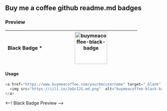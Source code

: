 ## Buy me a coffee github readme.md badges

### Preview 
<table style="width: 100%;">
  <thead>
    <tr>
      <th style="width: 30%;">Black Badge *</th>
      <th style="width: 70%;">
        <img src="https://iili.io/JoQcIJS.md.png" alt="buymeacoffee-black-badge" style="width: 104px;">
      </th>
    </tr>
  </thead>
</table>

#### Usage
```php
<a href="https://www.buymeacoffee.com/yourbmcusername" target="_blank" title="buy a coffee">
  <img src="https://iili.io/JoQcIJS.md.png"  alt="buymeacoffee-black-badge" style="width: 104px;">
</a>
```
<--! Black Badge Preview  -->
